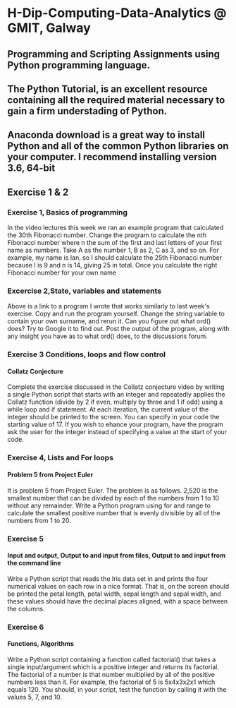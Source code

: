 # H-Dip-Computing-Data-Analytics @ GMIT, Galway
## Programming and Scripting Assignments using Python programming language.
## The Python Tutorial, is an excellent resource containing all the required material necessary to gain a firm understading of Python.
## Anaconda download is a great way to install Python and all of the common Python libraries on your computer. I recommend installing version 3.6, 64-bit
## Exercise 1 & 2
### Exercise 1, Basics of programming
In the video lectures this week we ran an example program that calculated the 30th Fibonacci number. Change the program to calculate the nth Fibonacci number where n the sum of the first and last letters of your first name as numbers. Take A as the number 1, B as 2, C as 3, and so on. For example, my name is Ian, so I should calculate the 25th Fibonacci number because I is 9 and n is 14, giving 25 in total. Once you calculate the right Fibonacci number for your own name
### Excercise 2,State, variables and statements
Above is a link to a program I wrote that works similarly to last week's exercise. Copy and run the program yourself. Change the string variable to contain your own surname, and rerun it. Can you figure out what ord() does? Try to Google it to find out. Post the output of the program, along with any insight you have as to what ord() does, to the discussions forum.

### Exercise 3 Conditions, loops and flow control 
#### Collatz Conjecture
Complete the exercise discussed in the Collatz conjecture video by writing a single Python script that starts with an integer and repeatedly applies the Collatz function (divide by 2 if even, multiply by three and 1 if odd) using a while loop and if statement. At each iteration, the current value of the integer should be printed to the screen. You can specify in your code the starting value of 17. If you wish to ehance your program, have the program ask the user for the integer instead of specifying a value at the start of your code. 
### Exercise 4, Lists and For loops
#### Problem 5 from Project Euler
It is problem 5 from Project Euler. The problem is as follows. 2,520 is the smallest number that can be divided by each of the numbers from 1 to 10 without any remainder. Write a Python program using for and range to calculate the smallest positive number that is evenly divisible by all of the numbers from 1 to 20. 
### Exercise 5
#### Input and output, Output to and input from files, Output to and input from the command line
Write a Python script that reads the Iris data set in and prints the four numerical values on each row in a nice format. That is, on the screen should be printed the petal length, petal width, sepal length and sepal width, and these values should have the decimal places aligned, with a space between the columns.
### Exercise 6
#### Functions, Algorithms
Write a Python script containing a function called factorial() that takes a single input/argument which is a positive integer and returns its factorial. The factorial of a number is that number multiplied by all of the positive numbers less than it. For example, the factorial of 5 is 5x4x3x2x1 which equals 120. You should, in your script, test the function by calling it with the values 5, 7, and 10.


